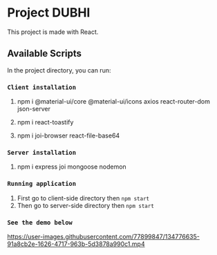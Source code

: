 # Project DUBHI

This project is made with React. 

## Available Scripts

In the project directory, you can run:

### `Client installation`

1. npm i @material-ui/core @material-ui/icons axios react-router-dom json-server

2. npm i react-toastify

3. npm i joi-browser react-file-base64

### `Server installation`

1. npm i express joi mongoose nodemon

### `Running application`

1. First go to client-side directory then `npm start`
2. Then go to server-side directory then `npm start`

### `See the demo below`




https://user-images.githubusercontent.com/77899847/134776635-91a8cb2e-1626-4717-963b-5d3878a990c1.mp4

